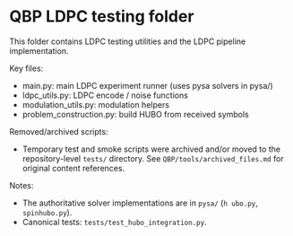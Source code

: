 # QBP LDPC testing folder

This folder contains LDPC testing utilities and the LDPC pipeline implementation.

Key files:
- main.py: main LDPC experiment runner (uses pysa solvers in pysa/)
- ldpc_utils.py: LDPC encode / noise functions
- modulation_utils.py: modulation helpers
- problem_construction.py: build HUBO from received symbols

Removed/archived scripts:
- Temporary test and smoke scripts were archived and/or moved to the repository-level `tests/` directory. See `QBP/tools/archived_files.md` for original content references.

Notes:
- The authoritative solver implementations are in `pysa/` (`h ubo.py`, `spinhubo.py`).
- Canonical tests: `tests/test_hubo_integration.py`.
